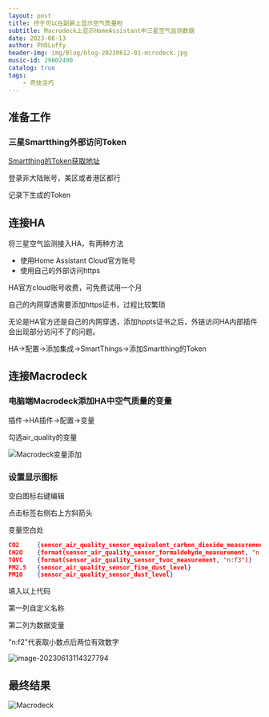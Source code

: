 ```yaml
---
layout: post
title: 终于可以在副屏上显示空气质量啦
subtitle: Macrodeck上显示HomeAssistant中三星空气监测数据
date: 2023-06-13
author: PhDLuffy
header-img: img/Blog/blog-20230612-01-mcrodeck.jpg
music-id: 29802490
catalog: true
tags:
    - 奇技淫巧
---
```


## 准备工作

### 三星Smartthing外部访问Token

[Smartthing的Token获取地址](https://account.smartthings.com/tokens)

登录非大陆账号，美区或者港区都行

记录下生成的Token

## 连接HA

将三星空气监测接入HA，有两种方法

* 使用Home Assistant Cloud官方账号
* 使用自己的外部访问https

HA官方cloud账号收费，可免费试用一个月

自己的内网穿透需要添加https证书，过程比较繁琐

无论是HA官方还是自己的内网穿透，添加hppts证书之后，外链访问HA内部插件会出现部分访问不了的问题。



HA&rarr;配置&rarr;添加集成&rarr;SmartThings&rarr;添加Smartthing的Token

## 连接Macrodeck

### 电脑端Macrodeck添加HA中空气质量的变量

插件&rarr;HA插件&rarr;配置&rarr;变量

勾选air_quality的变量

![Macrodeck变量添加](https://fastly.jsdelivr.net/gh/PhDLuffy/PicGo@master/img/202306131142147.png)

### 设置显示图标

空白图标右键编辑

点击标签右侧右上方斜箭头

变量空白处

```json
CO2     {sensor_air_quality_sensor_equivalent_carbon_dioxide_measurement}
CH2O    {format(sensor_air_quality_sensor_formaldehyde_measurement, "n:f2")}
TOVC    {format(sensor_air_quality_sensor_tvoc_measurement, "n:f3")}
PM2.5   {sensor_air_quality_sensor_fine_dust_level}
PM10    {sensor_air_quality_sensor_dust_level}
```

填入以上代码

第一列自定义名称

第二列为数据变量

"n:f2"代表取小数点后两位有效数字

![image-20230613114327794](https://fastly.jsdelivr.net/gh/PhDLuffy/PicGo@master/img/202306131143898.png)

## 最终结果

![Macrodeck](https://fastly.jsdelivr.net/gh/PhDLuffy/PicGo@master/img/202306131139905.jpg)

